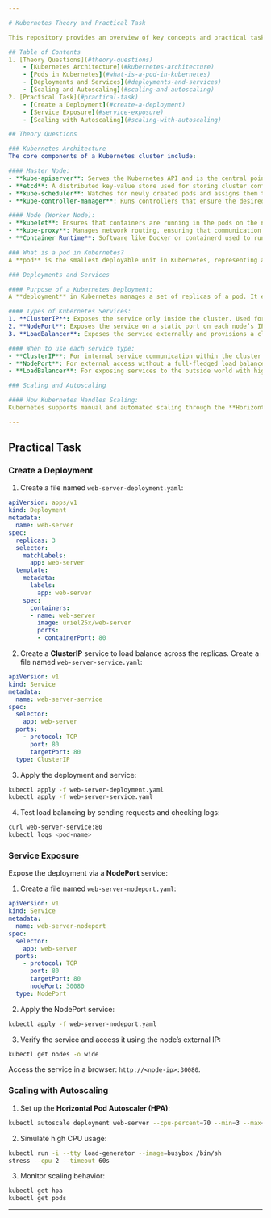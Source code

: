 ```yaml
---

# Kubernetes Theory and Practical Task

This repository provides an overview of key concepts and practical tasks related to Kubernetes, including architecture, deployments, services, scaling, and autoscaling.

## Table of Contents
1. [Theory Questions](#theory-questions)
    - [Kubernetes Architecture](#kubernetes-architecture)
    - [Pods in Kubernetes](#what-is-a-pod-in-kubernetes)
    - [Deployments and Services](#deployments-and-services)
    - [Scaling and Autoscaling](#scaling-and-autoscaling)
2. [Practical Task](#practical-task)
    - [Create a Deployment](#create-a-deployment)
    - [Service Exposure](#service-exposure)
    - [Scaling with Autoscaling](#scaling-with-autoscaling)

## Theory Questions

### Kubernetes Architecture
The core components of a Kubernetes cluster include:

#### Master Node:
- **kube-apiserver**: Serves the Kubernetes API and is the central point for communication between all components.
- **etcd**: A distributed key-value store used for storing cluster configuration data and state information.
- **kube-scheduler**: Watches for newly created pods and assigns them to nodes based on available resources and policies.
- **kube-controller-manager**: Runs controllers that ensure the desired state of the cluster (like replication, scaling, etc.) is met.

#### Node (Worker Node):
- **kubelet**: Ensures that containers are running in the pods on the node and communicates with the master node.
- **kube-proxy**: Manages network routing, ensuring that communication between services and pods is correctly routed.
- **Container Runtime**: Software like Docker or containerd used to run containers on the node.

### What is a pod in Kubernetes?
A **pod** is the smallest deployable unit in Kubernetes, representing a single instance of a running process in the cluster. A pod can contain one or more containers that share the same network namespace and storage.

### Deployments and Services

#### Purpose of a Kubernetes Deployment:
A **deployment** in Kubernetes manages a set of replicas of a pod. It ensures that the desired number of pods are running and allows for easy updates and rollbacks. Deployments ensure high availability by automatically creating new pods to replace failed ones and rolling out updates without downtime.

#### Types of Kubernetes Services:
1. **ClusterIP**: Exposes the service only inside the cluster. Used for internal communication.
2. **NodePort**: Exposes the service on a static port on each node’s IP, allowing external access via the node’s external IP address.
3. **LoadBalancer**: Exposes the service externally and provisions a cloud load balancer, routing traffic to the appropriate pod.

#### When to use each service type:
- **ClusterIP**: For internal service communication within the cluster.
- **NodePort**: For external access without a full-fledged load balancer.
- **LoadBalancer**: For exposing services to the outside world with high availability.

### Scaling and Autoscaling

#### How Kubernetes Handles Scaling:
Kubernetes supports manual and automated scaling through the **Horizontal Pod Autoscaler (HPA)**. The HPA automatically adjusts the number of pods based on observed metrics like CPU utilization.

---
```


## Practical Task

### Create a Deployment
1. Create a file named `web-server-deployment.yaml`:

```yaml
apiVersion: apps/v1
kind: Deployment
metadata:
  name: web-server
spec:
  replicas: 3
  selector:
    matchLabels:
      app: web-server
  template:
    metadata:
      labels:
        app: web-server
    spec:
      containers:
      - name: web-server
        image: uriel25x/web-server
        ports:
        - containerPort: 80
```

2. Create a **ClusterIP** service to load balance across the replicas. Create a file named `web-server-service.yaml`:

```yaml
apiVersion: v1
kind: Service
metadata:
  name: web-server-service
spec:
  selector:
    app: web-server
  ports:
    - protocol: TCP
      port: 80
      targetPort: 80
  type: ClusterIP
```

3. Apply the deployment and service:

```bash
kubectl apply -f web-server-deployment.yaml
kubectl apply -f web-server-service.yaml
```

4. Test load balancing by sending requests and checking logs:

```bash
curl web-server-service:80
kubectl logs <pod-name>
```

### Service Exposure
Expose the deployment via a **NodePort** service:
1. Create a file named `web-server-nodeport.yaml`:

```yaml
apiVersion: v1
kind: Service
metadata:
  name: web-server-nodeport
spec:
  selector:
    app: web-server
  ports:
    - protocol: TCP
      port: 80
      targetPort: 80
      nodePort: 30080
  type: NodePort
```

2. Apply the NodePort service:

```bash
kubectl apply -f web-server-nodeport.yaml
```

3. Verify the service and access it using the node’s external IP:

```bash
kubectl get nodes -o wide
```
Access the service in a browser: `http://<node-ip>:30080`.

### Scaling with Autoscaling
1. Set up the **Horizontal Pod Autoscaler (HPA)**:

```bash
kubectl autoscale deployment web-server --cpu-percent=70 --min=3 --max=10
```

2. Simulate high CPU usage:

```bash
kubectl run -i --tty load-generator --image=busybox /bin/sh
stress --cpu 2 --timeout 60s
```

3. Monitor scaling behavior:

```bash
kubectl get hpa
kubectl get pods
```

---
